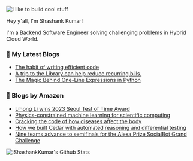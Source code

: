 ![I like to build cool stuff](https://res.cloudinary.com/dt8g3rhcy/image/upload/v1595929574/i_like_to_build_cool_shit._1_nzbwjh.png)

Hey y'all, I'm Shashank Kumar! 

I'm a Backend Software Engineer solving challenging problems in Hybrid Cloud World.

### 📕 My Latest Blogs
<!-- BLOG-POST-LIST:START -->
- [The habit of writing efficient code](https://medium.com/@ishashankkumar/the-habit-of-writing-efficient-code-153b05f04269?source=rss-d24dda280d5f------2)
- [A trip to the Library can help reduce recurring bills.](https://medium.com/swlh/a-trip-to-the-library-can-help-reduce-recurring-bills-23bca495cdf5?source=rss-d24dda280d5f------2)
- [The Magic Behind One-Line Expressions in Python](https://medium.com/swlh/the-magic-behind-one-line-expressions-in-python-816c10180c5c?source=rss-d24dda280d5f------2)
<!-- BLOG-POST-LIST:END -->

### 📕 Blogs by Amazon
<!-- AMAZON-BLOG-POST-LIST:START -->
- [Lihong Li wins 2023 Seoul Test of Time Award](https://www.amazon.science/news-and-features/lihong-li-wins-2023-seoul-test-of-time-award)
- [Physics-constrained machine learning for scientific computing](https://www.amazon.science/blog/physics-constrained-machine-learning-for-scientific-computing)
- [Cracking the code of how diseases affect the body](https://www.amazon.science/research-awards/success-stories/cracking-the-code-of-how-diseases-affect-the-body)
- [How we built Cedar with automated reasoning and differential testing](https://www.amazon.science/blog/how-we-built-cedar-with-automated-reasoning-and-differential-testing)
- [Nine teams advance to semifinals for the Alexa Prize SocialBot Grand Challenge](https://www.amazon.science/alexa-prize/nine-teams-selected-for-alexa-prize-socialbot-grand-challenge)
<!-- AMAZON-BLOG-POST-LIST:END -->



<img align="center" alt="iShashankKumar's Github Stats" src="https://github-readme-stats.vercel.app/api?username=ishashankkumar&show_icons=true&hide_border=true" />
